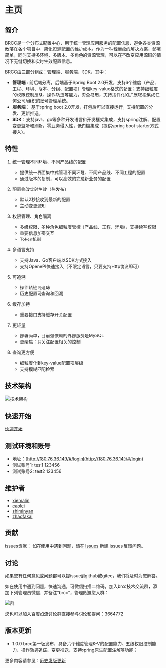 # 主页

## 简介
BRCC是一个分布式配置中心，用于统一管理应用服务的配置信息，避免各类资源散落在各个项目中，简化资源配置的维护成本。作为一种轻量级的解决方案，部署简单，同时支持多环境、多版本、多角色的资源管理，可以在不改变应用源码的情况下无缝切换和实时生效配置信息。

BRCC由三部分组成：管理端、服务端、SDK，其中：
- **管理端** : 前后端分离，后端基于Spring Boot 2.0开发，支持6个维度（产品、工程、环境、版本、分组、配置项）管理key-value格式的配置；支持细粒度的权限控制层级、操作轨迹等能力。安全易用，支持插件化的扩展轻松集成任何公司/组织的账号管理系统。
- **服务端**： 基于spring boot 2.0开发，打包后可以直接运行，支持配置的分发、更新推送。
- **SDK**：支持java、go等多种开发语言和开发框架集成，支持spring注解、配置变更监听和刷新，零业务侵入性，低门槛集成（提供spring boot starter方式接入）。

## 特性
1. 统一管理不同环境、不同产品线的配置
    - 提供统一界面集中式管理不同环境、不同产品线、不同工程的配置
    - 通过版本的复制，可以高效的完成新业务的配置

2. 配置修改实时生效（热发布）
    - 默认2秒接收到最新的配置
    - 主动变更通知

3. 权限管理、角色隔离
    - 多级权限、多种角色细粒度管控（产品线、工程、环境），支持读写权限
    - 重要信息加密交互
    - Token机制

4. 多语言支持
    - 支持Java、Go客户端以SDK方式接入
    - 支持OpenAPI快速接入（不限定语言，只要支持Http协议即可）

5. 可追溯
    - 操作轨迹可追踪
    - 历史配置可查询和回溯

6. 缓存加持
    - 重要接口支持缓存开关配置

7. 更轻量
    - 部署简单，目前强依赖的外部服务是MySQL
    - 更聚焦：只关注配置相关的控制

8. 查询更方便
    - 细粒度化到key-value配置项层级
    - 支持模糊匹配检索

## 技术架构
![技术架构](/brcc/arch.JPG)

## 快速开始
[快速开始](/start.md)

## 测试环境和账号
- 地址：[http://180.76.36.149/#/login](http://180.76.36.149/#/login)
- 测试账号1:  test1  123456
- 测试账号2:  test2  123456

## 维护者
- [xiemalin](https://github.com/jhunters)
- [caolei](https://github.com/hubeicaolei)
- [shiminyan](https://github.com/aroundpie)
- [zhaofakai](https://github.com/fkzhao)

## 贡献
issues贡献： 如在使用中遇到问题，请在 [Issues](https://github.com/baidu/brcc/issues) 新建 issues 反馈问题。


## 讨论

如果您有任何意见或问题都可以提issue到github或gitee，我们将及时为您解答。

如在使用中遇到问题，快速沟通，可微信扫描二维码，加入brcc技术交流群，添加下列管理员微信，并备注“brcc”，管理员邀您入群：

![群](/brcc/contact.jpg)

您也可以加入百度如流讨论群直接参与讨论和提问：3664772

## 版本更新
- 1.0.0 brcc第一版发布，具备六个维度管理K-V的配置能力、五级权限控制能力、操作轨迹追踪、变更推送、支持spring原生配置注解等功能；

更多内容请参见：[历史发版更新](https://github.com/baidu/brcc/releases)
